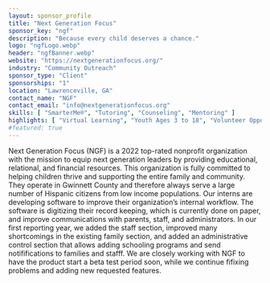 ```yaml
---
layout: sponsor_profile
title: "Next Generation Focus"
sponsor_key: "ngf"
description: "Because every child deserves a chance."
logo: "ngfLogo.webp"
header: "ngfBanner.webp"
website: "https://nextgenerationfocus.org/"
industry: "Community Outreach"
sponsor_type: "Client"
sponsorships: "1"
location: "Lawrenceville, GA"
contact_name: "NGF"
contact_email: "info@nextgenerationfocus.org"
skills: [ "SmarterMe®", "Tutoring", "Counseling", "Mentoring" ]
highlights: [ "Virtual Learning", "Youth Ages 3 to 18", "Volunteer Opportunities" ]
#featured: true
---
```

Next Generation Focus (NGF) is a 2022 top-rated nonprofit
organization with the mission to equip next generation leaders by
providing educational, relational, and financial resources. This
organization is fully committed to helping children thrive and
supporting the entire family and community. They operate in
Gwinnett County and therefore always serve a large number of
Hispanic citizens from low income populations. Our interns are
developing software to improve their organization’s internal
workflow. The software is digitizing their record keeping, which is
currently done on paper, and improve communications with parents,
staff, and administrators. In our first reporting year, we added the
staff section, improved many shortcomings in the existing family
section, and added an administrative control section that allows
adding schooling programs and send notififications to families and
stafff. We are closely working with NGF to have the product start a
beta test period soon, while we continue fifixing problems and
adding new requested features.
